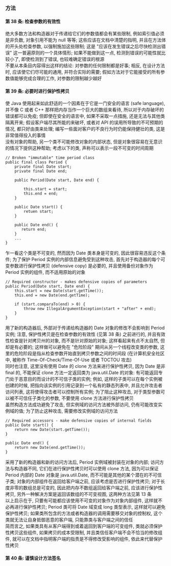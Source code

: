 ### 方法

#### 第 38 条: 检查参数的有效性
绝大多数方法和构造器对于传递给它们的参数值都会有某些限制, 例如索引值必须是非负数, 对象引用不能为 null 等等; 这些应该在文档中清楚的指明, 并且在方法体的开头处检查参数, 以强制施加这些限制; 这是 "应该在发生错误之后尽快检测出错误" 这一普遍原则的一个具体情形; 如果不能做到这一点, 检测到错误的可能性就比较小了, 即使检测到了错误, 也较难确定错误的根源   
不要从本条目内容得出这样的结论: 对参数的任何限制都是好事; 相反, 在设计方法时, 应该使它们尽可能的通用, 并符合实际的需要; 假如方法对于它能接受的所有参数值能够完成合理的工作, 对参数的限制越少越好

#### 第 39 条: 必要时进行保护性拷贝
使 Java 使用起来如此舒适的一个因素在于它是一门安全的语言 (safe language), 并不像 C 或者 C++ 那样把内存当作一个巨大的数组来看待, 所以对于内存破坏的错误都可以免疫; 但即使在安全的语言中, 如果不采取一点措施, 还是无法与其他类隔离开来; 假设客户端尽其所能的来破坏, 或者对 API 的误用所导致的不可预期的情况, 都只好由类来处理; 编写一些面对客户的不良行为时仍能保持健壮的类, 这是非常值得投入的事情  
没有对象的帮助, 另一个类不可能修改对象的内部状态, 但是对象很容易在无意识的情况下提供这种帮助; 考虑以下的类, 声称可以表示一段不可变的时间周期
```
// Broken "immutable" time period class
public final class Period {
    private final Date start;
    private final Date end;

    public Period(Date start, Date end) {

        this.start = start;
        this.end = end;
    }

    public Date start() {
        retuen start;
    }

    public Date end() {
       return end;
    }
    ...
}
```
乍一看这个类是不可变的, 然而因为 Date 类本身是可变的, 因此很容易违反这个条件; 为了保护 Period 实例的内部信息避免受到这种攻击, 首先对于构造器的每个可变参数进行保护性拷贝 (defensive copy) 是必要的, 并且使用备份对象作为 Period 实例的组件, 而不适用原始的对象
```
// Required constructor - makes defensive copies of parameters
public Period(Date start, Date end) {
    this.start = new Date(start.getTime());
    this.end = new Date(end.getTime);

    if (start.comparaTo(end) > 0) {
        throw new IllegalArgumentException(start + "after" + end);
    }
}
```
用了新的构造器后, 外部对于传递给构造器的 Date 对象的修改不会影响到 Period 实例; 注意, 保护性拷贝是在检查参数的有效性 (见第 38 条) 之前进行的, 并且有效性检查是针对拷贝州的对象, 而不是针对原始的对象; 这样看起来有点不太自然, 但却是有必要的; 这样做可以避免在 "危险阶段" 期间从另一个线程改变类的参数, 这里的危险阶段是指从检查参数开始直到拷贝参数之间的时间段 (在计算机安全社区中, 被称作 Time-Of-Check/Time-Of-Use 或者 TOCTOU 攻击)  
同时也注意, 这里没有使用 Date 的 clone 方法来进行保护性拷贝, 因为 Date 是非 final 的, 不能保证 clone 方法一定返回类为 java.util.Date 的对象: 有可能返回专门处于恶意目的而设计的不可信子类的实例; 例如, 这样的子类可以在每个实例被创建的时候, 把指向该实例的引用记录到一个私有的静态列表中, 并且允许攻击者访问列表, 这将使得攻击者可以控制所有实例; 为了阻止这种攻击, 对于类型参数可以被不可信任子类化的参数, 不要使用 clone 方法进行保护性拷贝  
虽然构造方法成功避免了攻击, 但实例域的访问方法被外部访问, 仍有可能改变实例域的值; 为了防止这种攻击, 需要修改实例域的访问方法
```
// Required accessors - make defensive copies of internal fields
public Date start() {
    return new Date(start.getTime());
}

public Date end() {
    return new Date(end.getTime());
}
```
采用了新的构造器和新的访问方法后, Period 实例域被封装在对象的内部; 访问方法与构造器不同, 它们在进行保护性拷贝时可以使用 clone 方法, 因为可以保证 Period 内部的 Date 对象是 java.util.Date, 而不可能是其他的某个潜在的不可信子类; 对象的内部组件在返回给客户端之前, 应该考虑是否进行保护性拷贝; 对于长度非零的数组总是可变的, 因此把内存不数组返回给客户端之前, 应该进行保护性拷贝, 另外一种解决方案是返回该数组的不可变视图, 这两种方法见第 13 条  
以上启示在于, 只要有可能都应该使用不可变的对象作为对象内部组件, 这样就不必再进行保护性拷贝; Period 类可将 Date 域变成 long 类型表示, 这样就可以避免保护性拷贝; 如果类所包含的方法或者构造器的调用需要移交对象的控制权, 这个类就无法让自身抵御恶意的客户端, 只能靠类与客户端之间的信任  
简而言之, 如果类具有从客户端得到或着返回到客户端的可变组件, 类就必须保护性拷贝这些组件, 如果拷贝的成本受限制, 并且类信任客户端不会不恰当的修改组件, 就可以在文档中指明客户端的指责是不得修改受影响的组件, 依此来代替保护性拷贝

#### 第 40 条: 谨慎设计方法签名
